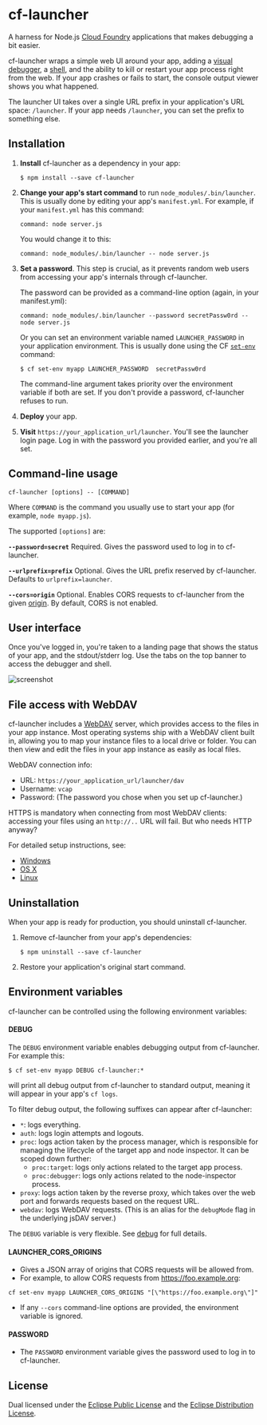 # cf-launcher #
A harness for Node.js [Cloud Foundry](http://cloudfoundry.org/) applications that makes debugging a bit easier.

cf-launcher wraps a simple web UI around your app, adding a [visual debugger](https://github.com/node-inspector/node-inspector),
a [shell](https://www.npmjs.org/package/tty.js), and the ability to kill or restart your app process right from the web.
If your app crashes or fails to start, the console output viewer shows you what happened.

The launcher UI takes over a single URL prefix in your application's URL space: `/launcher`. If your app needs `/launcher`, you can
set the prefix to something else.


## Installation ##
1. **Install** cf-launcher as a dependency in your app:

   ```shell
   $ npm install --save cf-launcher
   ```

2. **Change your app's start command** to run `node_modules/.bin/launcher`.
   This is usually done by editing your app's `manifest.yml`. For example, if your `manifest.yml` has this command:

   ```
   command: node server.js
   ```

   You would change it to this:

   ```
   command: node_modules/.bin/launcher -- node server.js
   ```

3. **Set a password**.
   This step is crucial, as it prevents random web users from accessing your app's internals through cf-launcher. 

   The password can be provided as a command-line option (again, in your manifest.yml):

   ```
   command: node_modules/.bin/launcher --password secretPassw0rd -- node server.js
   ```

   Or you can set an environment variable named `LAUNCHER_PASSWORD` in your application environment. This is usually
   done using the CF [`set-env`](http://docs.run.pivotal.io/devguide/deploy-apps/environment-variable.html#cli) command:

   ```shell
   $ cf set-env myapp LAUNCHER_PASSWORD  secretPassw0rd
   ```

   The command-line argument takes priority over the environment variable if both are set. If you don't provide a password,
   cf-launcher refuses to run.

4. **Deploy** your app.

5. **Visit** `https://your_application_url/launcher`. You'll see the launcher login page. Log in with the password
   you provided earlier, and you're all set.


## Command-line usage

	cf-launcher [options] -- [COMMAND]

Where `COMMAND` is the command you usually use to start your app (for example, `node myapp.js`).

The supported `[options]` are:

**`--password=secret`** Required. Gives the password used to log in to cf-launcher.

**`--urlprefix=prefix`** Optional. Gives the URL prefix reserved by cf-launcher. Defaults to `urlprefix=launcher`.

**`--cors=origin`** Optional. Enables CORS requests to cf-launcher from the given [origin](https://developer.mozilla.org/en-US/docs/Web/HTTP/Access_control_CORS#Origin).
  By default, CORS is not enabled.

## User interface
Once you've logged in, you're taken to a landing page that shows the status of your app, and the stdout/stderr log. Use the tabs
on the top banner to access the debugger and shell.

![screenshot](https://i.imgur.com/YH0kJqu.png)

## File access with WebDAV
cf-launcher includes a [WebDAV](http://en.wikipedia.org/wiki/WebDAV) server, which provides access to the files in your app instance.
Most operating systems ship with a WebDAV client built in, allowing you to map your instance files to a local drive or folder. You
can then view and edit the files in your app instance as easily as local files.

WebDAV connection info:
* URL: `https://your_application_url/launcher/dav`
* Username: `vcap`
* Password: (The password you chose when you set up cf-launcher.)

HTTPS is mandatory when connecting from most WebDAV clients: accessing your files using an `http://..` URL will fail.
But who needs HTTP anyway?

For detailed setup instructions, see:
* [Windows](http://doc.owncloud.org/server/6.0/user_manual/files/files.html#windows)
* [OS X](http://support.apple.com/kb/PH13859)
* [Linux](http://doc.owncloud.org/server/6.0/user_manual/files/files.html#linux)

## Uninstallation ##
When your app is ready for production, you should uninstall cf-launcher.

1. Remove cf-launcher from your app's dependencies:

   ```shell
   $ npm uninstall --save cf-launcher
   ```

2. Restore your application's original start command.

## Environment variables ##
cf-launcher can be controlled using the following environment variables:

#### DEBUG ####
The `DEBUG` environment variable enables debugging output from cf-launcher. For example this:
```shell
$ cf set-env myapp DEBUG cf-launcher:*
```
will print all debug output from cf-launcher to standard output, meaning it will appear in your app's `cf logs`.

To filter debug output, the following suffixes can appear after cf-launcher:
* `*`: logs everything.
* `auth`: logs login attempts and logouts.
* `proc`: logs action taken by the process manager, which is responsible for managing the lifecycle of the
  target app and node inspector. It can be scoped down further:
  * `proc:target`: logs only actions related to the target app process.
  * `proc:debugger`: logs only actions related to the node-inspector process.
* `proxy`: logs action taken by the reverse proxy, which takes over the web port and forwards requests based
  on the request URL.
* `webdav`: logs WebDAV requests. (This is an alias for the `debugMode` flag in the underlying jsDAV server.)

The `DEBUG` variable is very flexible. See [debug](https://www.npmjs.org/package/debug) for full details.

#### LAUNCHER_CORS_ORIGINS ####
* Gives a JSON array of origins that CORS requests will be allowed from.
* For example, to allow CORS requests from https://foo.example.org:
```shell
cf set-env myapp LAUNCHER_CORS_ORIGINS "[\"https://foo.example.org\"]"
```
* If any `--cors` command-line options are provided, the environment variable is ignored.

#### PASSWORD ####
* The `PASSWORD` environment variable gives the password used to log in to cf-launcher.

## License ##
Dual licensed under the
[Eclipse Public License](https://www.eclipse.org/legal/epl-v10.html) and the [Eclipse Distribution License](https://www.eclipse.org/org/documents/edl-v10.html).
